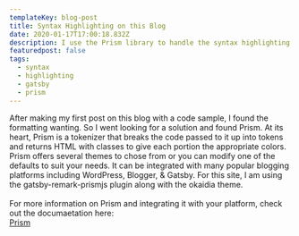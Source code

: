 ```yaml
---
templateKey: blog-post
title: Syntax Highlighting on this Blog
date: 2020-01-17T17:00:18.832Z
description: I use the Prism library to handle the syntax highlighting for my posts
featuredpost: false
tags:
  - syntax
  - highlighting
  - gatsby
  - prism
---
```

After making my first post on this blog with a code sample, I found the formatting wanting. So I went looking for a solution and found Prism. At its heart, Prism is a tokenizer that breaks the code passed to it up into tokens and returns HTML with classes to give each portion the appropriate colors.  Prism offers several themes to chose from or you can modify one of the defaults to suit your needs. It can be integrated with many popular blogging platforms including WordPress, Blogger, & Gatsby. For this site, I am using the gatsby-remark-prismjs plugin along with the okaidia theme.
<br><br>
For more information on Prism and integrating it with your platform, check out the documaetation here:<br>
[Prism](https://prismjs.com/)

